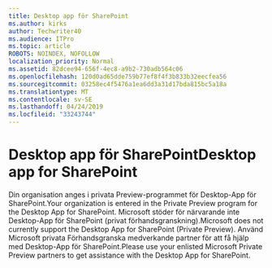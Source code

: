 ```yaml
---
title: Desktop app för SharePoint
ms.author: kirks
author: Techwriter40
ms.audience: ITPro
ms.topic: article
ROBOTS: NOINDEX, NOFOLLOW
localization_priority: Normal
ms.assetid: 82dcee94-656f-4ec8-a9b2-730adb564c06
ms.openlocfilehash: 120d0ad65dde759b77ef8f4f3b833b32eecfea56
ms.sourcegitcommit: 03258ec4f5476a1ea6dd3a31d17bda815bc5a18a
ms.translationtype: MT
ms.contentlocale: sv-SE
ms.lasthandoff: 04/24/2019
ms.locfileid: "33243744"
---
```

# <a name="desktop-app-for-sharepoint"></a><span data-ttu-id="a2b0b-102">Desktop app för SharePoint</span><span class="sxs-lookup"><span data-stu-id="a2b0b-102">Desktop app for SharePoint</span></span>

<span data-ttu-id="a2b0b-103">Din organisation anges i privata Preview-programmet för Desktop-App för SharePoint.</span><span class="sxs-lookup"><span data-stu-id="a2b0b-103">Your organization is entered in the Private Preview program for the Desktop App for SharePoint.</span></span> <span data-ttu-id="a2b0b-104">Microsoft stöder för närvarande inte Desktop-App för SharePoint (privat förhandsgranskning).</span><span class="sxs-lookup"><span data-stu-id="a2b0b-104">Microsoft does not currently support the Desktop App for SharePoint (Private Preview).</span></span> <span data-ttu-id="a2b0b-105">Använd Microsoft privata Förhandsgranska medverkande partner för att få hjälp med Desktop-App för SharePoint.</span><span class="sxs-lookup"><span data-stu-id="a2b0b-105">Please use your enlisted Microsoft Private Preview partners to get assistance with the Desktop App for SharePoint.</span></span>
